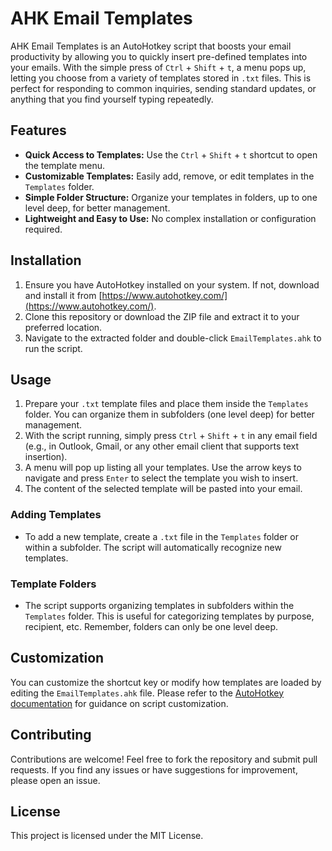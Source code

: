 # AHK Email Templates

AHK Email Templates is an AutoHotkey script that boosts your email productivity by allowing you to quickly insert pre-defined templates into your emails. With the simple press of `Ctrl` + `Shift` + `t`, a menu pops up, letting you choose from a variety of templates stored in `.txt` files. This is perfect for responding to common inquiries, sending standard updates, or anything that you find yourself typing repeatedly.

## Features

- **Quick Access to Templates:** Use the `Ctrl` + `Shift` + `t` shortcut to open the template menu.
- **Customizable Templates:** Easily add, remove, or edit templates in the `Templates` folder.
- **Simple Folder Structure:** Organize your templates in folders, up to one level deep, for better management.
- **Lightweight and Easy to Use:** No complex installation or configuration required.

## Installation

1. Ensure you have AutoHotkey installed on your system. If not, download and install it from [https://www.autohotkey.com/](https://www.autohotkey.com/).
2. Clone this repository or download the ZIP file and extract it to your preferred location.
3. Navigate to the extracted folder and double-click `EmailTemplates.ahk` to run the script.

## Usage

1. Prepare your `.txt` template files and place them inside the `Templates` folder. You can organize them in subfolders (one level deep) for better management.
2. With the script running, simply press `Ctrl` + `Shift` + `t` in any email field (e.g., in Outlook, Gmail, or any other email client that supports text insertion).
3. A menu will pop up listing all your templates. Use the arrow keys to navigate and press `Enter` to select the template you wish to insert.
4. The content of the selected template will be pasted into your email.

### Adding Templates

- To add a new template, create a `.txt` file in the `Templates` folder or within a subfolder. The script will automatically recognize new templates.

### Template Folders

- The script supports organizing templates in subfolders within the `Templates` folder. This is useful for categorizing templates by purpose, recipient, etc. Remember, folders can only be one level deep.

## Customization

You can customize the shortcut key or modify how templates are loaded by editing the `EmailTemplates.ahk` file. Please refer to the [AutoHotkey documentation](https://www.autohotkey.com/docs/) for guidance on script customization.

## Contributing

Contributions are welcome! Feel free to fork the repository and submit pull requests. If you find any issues or have suggestions for improvement, please open an issue.

## License

This project is licensed under the MIT License.
